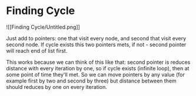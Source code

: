 # Finding Cycle

![[Finding Cycle/Untitled.png]]

Just add to pointers: one that visit every node, and second that visit every second node. If cycle exists this two pointers mets, if not - second pointer will reach end of list first. 

This works because we can think of this like that: second pointer is reduces distance with every iteration by one, so if cycle exists (infinite loop), then at some point of time they'll met. So we can move pointers by any value (for example first by two and second by three) but distance between them should reduces by one on every iteration.